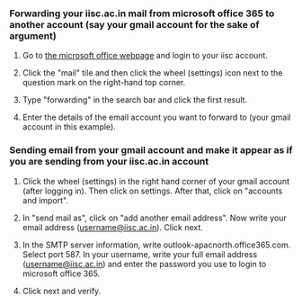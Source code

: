 ---
---

###  Forwarding your iisc.ac.in mail from microsoft office 365 to another account (say your gmail account for the sake of argument)
 
1. Go to [the microsoft office webpage](http://www.login.microsoftonline.com) and login to your iisc account.

2. Click the "mail" tile and then click the wheel (settings) icon next to the question mark on the right-hand top corner.

3. Type "forwarding" in the search bar and click the first result.

4. Enter the details of the email account you want to forward to (your gmail account in this example).

### Sending email from your gmail account and make it appear as if you are sending from your iisc.ac.in account

1. Click the wheel (settings) in the right hand corner of your gmail account (after logging in). Then click on settings. After that, click on "accounts and import".

2. In "send mail as", click on "add another email address". Now write your email address (username@iisc.ac.in). Click next. 

3. In the SMTP server information, write outlook-apacnorth.office365.com. Select port 587. In  your username, write your full email address (username@iisc.ac.in) and enter the password you use to login to microsoft office 365. 

4. Click next and verify.
